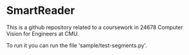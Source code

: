 # SmartReader
This is a github repository related to a coursework in 24678 Computer Vision for Engineers at CMU.

To run it you can run the file 'sample/test-segments.py'.
